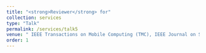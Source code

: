 ```yaml
---
title: "<strong>Reviewer</strong> for"
collection: services
type: "Talk"
permalink: /services/talk5
venue: " IEEE Transactions on Mobile Computing (TMC), IEEE Journal on Selected Areas in Communications (JSAC), ACM Transactions on Sensor Networks (TOSN), IEEE Transactions on Vehicular Technology (TVT), IEEE Transactions on Information Forensics and Security (TIFS), IEEE Access, IEEE Transactions on Communications (TCOM), ACM Transactions on Cyber-Physical Systems (TCPS), UbiComp, ICPADS."
order: 1
---
```

